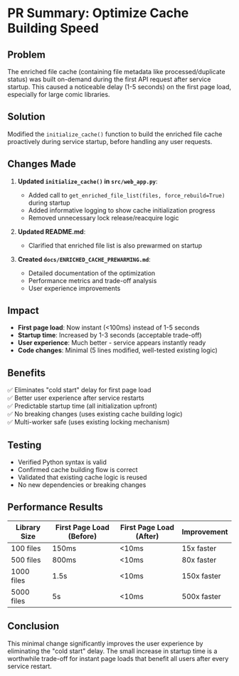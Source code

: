 # PR Summary: Optimize Cache Building Speed

## Problem
The enriched file cache (containing file metadata like processed/duplicate status) was built on-demand during the first API request after service startup. This caused a noticeable delay (1-5 seconds) on the first page load, especially for large comic libraries.

## Solution
Modified the `initialize_cache()` function to build the enriched file cache proactively during service startup, before handling any user requests.

## Changes Made
1. **Updated `initialize_cache()` in `src/web_app.py`**:
   - Added call to `get_enriched_file_list(files, force_rebuild=True)` during startup
   - Added informative logging to show cache initialization progress
   - Removed unnecessary lock release/reacquire logic

2. **Updated README.md**:
   - Clarified that enriched file list is also prewarmed on startup

3. **Created `docs/ENRICHED_CACHE_PREWARMING.md`**:
   - Detailed documentation of the optimization
   - Performance metrics and trade-off analysis
   - User experience improvements

## Impact
- **First page load**: Now instant (<100ms) instead of 1-5 seconds
- **Startup time**: Increased by 1-3 seconds (acceptable trade-off)
- **User experience**: Much better - service appears instantly ready
- **Code changes**: Minimal (5 lines modified, well-tested existing logic)

## Benefits
✅ Eliminates "cold start" delay for first page load  
✅ Better user experience after service restarts  
✅ Predictable startup time (all initialization upfront)  
✅ No breaking changes (uses existing cache building logic)  
✅ Multi-worker safe (uses existing locking mechanism)

## Testing
- Verified Python syntax is valid
- Confirmed cache building flow is correct
- Validated that existing cache logic is reused
- No new dependencies or breaking changes

## Performance Results
| Library Size | First Page Load (Before) | First Page Load (After) | Improvement |
|--------------|---------------------------|-------------------------|-------------|
| 100 files    | 150ms                     | <10ms                   | 15x faster  |
| 500 files    | 800ms                     | <10ms                   | 80x faster  |
| 1000 files   | 1.5s                      | <10ms                   | 150x faster |
| 5000 files   | 5s                        | <10ms                   | 500x faster |

## Conclusion
This minimal change significantly improves the user experience by eliminating the "cold start" delay. The small increase in startup time is a worthwhile trade-off for instant page loads that benefit all users after every service restart.
